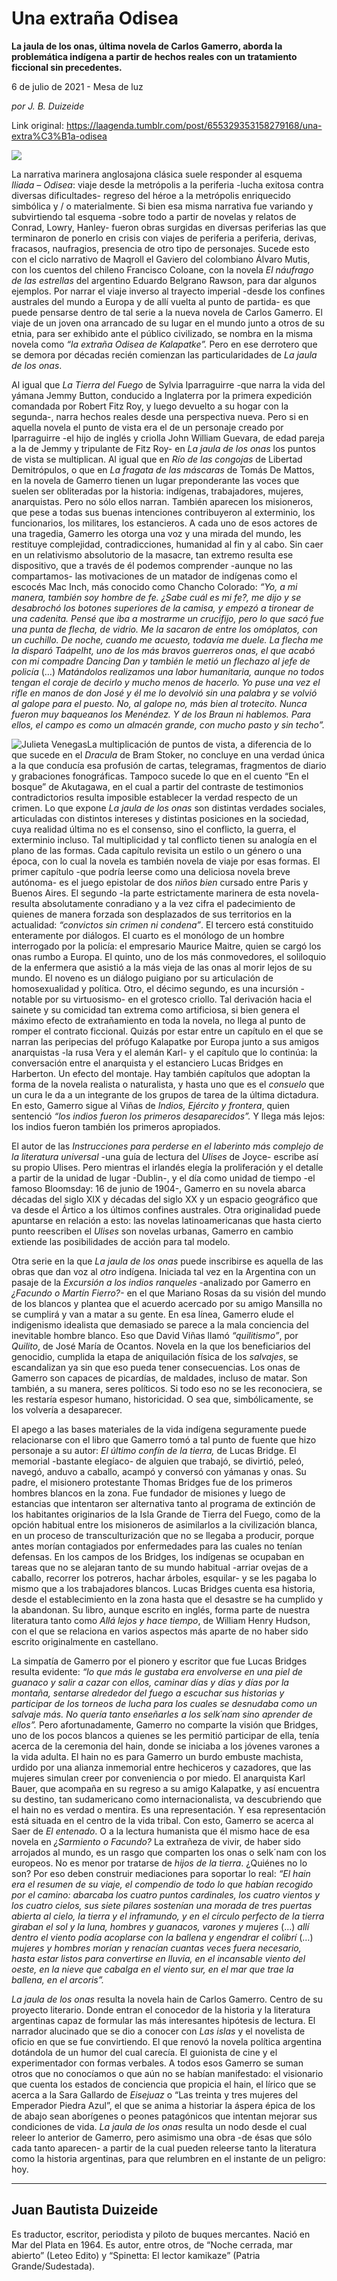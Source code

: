 # Una extraña Odisea

**La jaula de los onas, última novela de Carlos Gamerro, aborda la problemática indígena a partir de hechos reales con un tratamiento ficcional sin precedentes.**

6 de julio de 2021 - Mesa de luz

_por J. B. Duizeide_

Link original: https://laagenda.tumblr.com/post/655329353158279168/una-extra%C3%B1a-odisea

![](https://64.media.tumblr.com/615105c9f1a1700f912f4cbb9f581027/0314844dee91c695-92/s500x750/8ac2536b03e75aecb98acb0b5e8beeeae5559216.jpg)

La narrativa marinera anglosajona clásica suele responder al esquema *Iliada – Odisea*: viaje desde la metrópolis a la periferia -lucha exitosa contra diversas dificultades- regreso del héroe a la metrópolis enriquecido simbólica y / o materialmente. Si bien esa misma narrativa fue variando y subvirtiendo tal esquema -sobre todo a partir de novelas y relatos de Conrad, Lowry, Hanley- fueron obras surgidas en diversas periferias las que terminaron de ponerlo en crisis con viajes de periferia a periferia, derivas, fracasos, naufragios, presencia de otro tipo de personajes. Sucede esto con el ciclo narrativo de Maqroll el Gaviero del colombiano Álvaro Mutis, con los cuentos del chileno Francisco Coloane, con la novela *El náufrago de las estrellas* del argentino Eduardo Belgrano Rawson, para dar algunos ejemplos. Por narrar el viaje inverso al trayecto imperial -desde los confines australes del mundo a Europa y de allí vuelta al punto de partida- es que puede pensarse dentro de tal serie a la nueva novela de Carlos Gamerro. El viaje de un joven ona arrancado de su lugar en el mundo junto a otros de su etnia, para ser exhibido ante el público civilizado, se nombra en la misma novela como *“la extraña Odisea de Kalapatke”.* Pero en ese derrotero que se demora por décadas recién comienzan las particularidades de *La jaula de los onas*.

Al igual que *La Tierra del Fuego* de Sylvia Iparraguirre -que narra la vida del yámana Jemmy Button, conducido a Inglaterra por la primera expedición comandada por Robert Fitz Roy, y luego devuelto a su hogar con la segunda-, narra hechos reales desde una perspectiva nueva. Pero si en aquella novela el punto de vista era el de un personaje creado por Iparraguirre -el hijo de inglés y criolla John William Guevara, de edad pareja a la de Jemmy y tripulante de Fitz Roy- en *La jaula de los onas* los puntos de vista se multiplican. Al igual que en *Río de las congojas* de Libertad Demitrópulos, o que en *La fragata de las máscaras* de Tomás De Mattos, en la novela de Gamerro tienen un lugar preponderante las voces que suelen ser obliteradas por la historia: indígenas, trabajadores, mujeres, anarquistas. Pero no sólo ellos narran. También aparecen los misioneros, que pese a todas sus buenas intenciones contribuyeron al exterminio, los funcionarios, los militares, los estancieros. A cada uno de esos actores de una tragedia, Gamerro les otorga una voz y una mirada del mundo, les restituye complejidad, contradicciones, humanidad al fin y al cabo. Sin caer en un relativismo absolutorio de la masacre, tan extremo resulta ese dispositivo, que a través de él podemos comprender -aunque no las compartamos- las motivaciones de un matador de indígenas como el escocés Mac Inch, más conocido como Chancho Colorado: *“Yo, a mi manera, también soy hombre de fe. ¿Sabe cuál es mi fe?, me dijo y se desabrochó los botones superiores de la camisa, y empezó a tironear de una cadenita. Pensé que iba a mostrarme un crucifijo, pero lo que sacó fue una punta de flecha, de vidrio. Me la sacaron de entre los omóplatos, con un cuchillo. De noche, cuando me acuesto, todavía me duele. La flecha me la disparó Taápelht, uno de los más bravos guerreros onas, el que acabó con mi compadre Dancing Dan y también le metió un flechazo al jefe de policía* (…) *Matándolos realizamos una labor humanitaria, aunque no todos tengan el coraje de decirlo y mucho menos de hacerlo. Yo puse una vez el rifle en manos de don José y él me lo devolvió sin una palabra y se volvió al galope para el puesto. No, al galope no, más bien al trotecito. Nunca fueron muy baqueanos los Menéndez. Y de los Braun ni hablemos. Para ellos, el campo es como un almacén grande, con mucho pasto y sin techo”.*

![Julieta Venegas](https://64.media.tumblr.com/39f9bfe569caaaf6dc0589d50a499ca5/0314844dee91c695-9a/s250x400/cf2e695a2e9265ac085a030105a1ee39ba7131b5.jpg)La multiplicación de puntos de vista, a diferencia de lo que sucede en el *Dracula* de Bram Stoker, no concluye en una verdad única a la que conducía esa profusión de cartas, telegramas, fragmentos de diario y grabaciones fonográficas. Tampoco sucede lo que en el cuento “En el bosque” de Akutagawa, en el cual a partir del contraste de testimonios contradictorios resulta imposible establecer la verdad respecto de un crimen. Lo que expone *La jaula de los onas* son distintas verdades sociales, articuladas con distintos intereses y distintas posiciones en la sociedad, cuya realidad última no es el consenso, sino el conflicto, la guerra, el exterminio incluso. Tal multiplicidad y tal conflicto tienen su analogía en el plano de las formas. Cada capítulo revisita un estilo o un género o una época, con lo cual la novela es también novela de viaje por esas formas. El primer capítulo -que podría leerse como una deliciosa novela breve autónoma- es el juego epistolar de dos *niños bien* cursado entre Paris y Buenos Aires. El segundo -la parte estrictamente marinera de esta novela- resulta absolutamente conradiano y a la vez cifra el padecimiento de quienes de manera forzada son desplazados de sus territorios en la actualidad: *“convictos sin crimen ni condena”*. El tercero está constituido enteramente por diálogos. El cuarto es el monólogo de un hombre interrogado por la policía: el empresario Maurice Maitre, quien se cargó los onas rumbo a Europa. El quinto, uno de los más conmovedores, el soliloquio de la enfermera que asistió a la más vieja de las onas al morir lejos de su mundo. El noveno es un diálogo puigiano por su articulación de homosexualidad y política. Otro, el décimo segundo, es una incursión -notable por su virtuosismo- en el grotesco criollo. Tal derivación hacia el sainete y su comicidad tan extrema como artificiosa, si bien genera el máximo efecto de extrañamiento en toda la novela, no llega al punto de romper el contrato ficcional. Quizás por estar entre un capítulo en el que se narran las peripecias del prófugo Kalapatke por Europa junto a sus amigos anarquistas -la rusa Vera y el alemán Karl- y el capítulo que lo continúa: la conversación entre el anarquista y el estanciero Lucas Bridges en Harberton. Un efecto del montaje. Hay también capítulos que adoptan la forma de la novela realista o naturalista, y hasta uno que es el *consuelo* que un cura le da a un integrante de los grupos de tarea de la última dictadura. En esto, Gamerro sigue al Viñas de *Indios, Ejército y frontera*, quien sentenció *“los indios fueron los primeros desaparecidos”.* Y llega más lejos: los indios fueron también los primeros apropiados.

El autor de las *Instrucciones para perderse en el laberinto más complejo de la literatura universal* -una guía de lectura del *Ulises* de Joyce- escribe así su propio Ulises. Pero mientras el irlandés elegía la proliferación y el detalle a partir de la unidad de lugar -Dublin-, y el día como unidad de tiempo -el famoso Bloomsday: 16 de junio de 1904-, Gamerro en su novela abarca décadas del siglo XIX y décadas del siglo XX y un espacio geográfico que va desde el Ártico a los últimos confines australes. Otra originalidad puede apuntarse en relación a esto: las novelas latinoamericanas que hasta cierto punto reescriben el *Ulises* son novelas urbanas, Gamerro en cambio extiende las posibilidades de acción para tal modelo.

Otra serie en la que *La jaula de los onas* puede inscribirse es aquella de las obras que dan voz al *otro* indígena. Iniciada tal vez en la Argentina con un pasaje de la *Excursión a los indios ranqueles* -analizado por Gamerro en *¿Facundo o Martín Fierro?-* en el que Mariano Rosas da su visión del mundo de los blancos y plantea que el acuerdo acercado por su amigo Mansilla no se cumplirá y van a matar a su gente. En esa línea, Gamerro elude el indigenismo idealista que demasiado se parece a la mala conciencia del inevitable hombre blanco. Eso que David Viñas llamó *“quilitismo”*, por *Quilito*, de José María de Ocantos. Novela en la que los beneficiarios del genocidio, cumplida la etapa de aniquilación física de los *salvajes*, se escandalizan ya sin que eso pueda tener consecuencias. Los onas de Gamerro son capaces de picardías, de maldades, incluso de matar. Son también, a su manera, seres políticos. Si todo eso no se les reconociera, se les restaría espesor humano, historicidad. O sea que, simbólicamente, se los volvería a desaparecer.

El apego a las bases materiales de la vida indígena seguramente puede relacionarse con el libro que Gamerro tomó a tal punto de fuente que hizo personaje a su autor: *El último confín de la tierra,* de Lucas Bridge.  El memorial -bastante elegíaco- de alguien que trabajó, se divirtió, peleó, navegó, anduvo a caballo, acampó y conversó con yámanas y onas. Su padre, el misionero protestante Thomas Bridges fue de los primeros hombres blancos en la zona. Fue fundador de misiones y luego de estancias que intentaron ser alternativa tanto al programa de extinción de los habitantes originarios de la Isla Grande de Tierra del Fuego, como de la opción habitual entre los misioneros de asimilarlos a la civilización blanca, en un proceso de transculturización que no se llegaba a producir, porque antes morían contagiados por enfermedades para las cuales no tenían defensas. En los campos de los Bridges, los indígenas se ocupaban en tareas que no se alejaran tanto de su mundo habitual -arriar ovejas de a caballo, recorrer los potreros, hachar árboles, esquilar- y se les pagaba lo mismo que a los trabajadores blancos. Lucas Bridges cuenta esa historia, desde el establecimiento en la zona hasta que el desastre se ha cumplido y la abandonan. Su libro, aunque escrito en inglés, forma parte de nuestra literatura tanto como *Allá lejos y hace tiempo*, de William Henry Hudson, con el que se relaciona en varios aspectos más aparte de no haber sido escrito originalmente en castellano. 

La simpatía de Gamerro por el pionero y escritor que fue Lucas Bridges resulta evidente: *“lo que más le gustaba era envolverse en una piel de guanaco y salir a cazar con ellos, caminar días y días y días por la montaña, sentarse alrededor del fuego a escuchar sus historias y participar de los torneos de lucha para los cuales se desnudaba como un salvaje más. No quería tanto enseñarles a los selk´nam sino aprender de ellos”.* Pero afortunadamente, Gamerro no comparte la visión que Bridges, uno de los pocos blancos a quienes se les permitió participar de ella, tenía acerca de la ceremonia del hain, donde se iniciaba a los jóvenes varones a la vida adulta. El hain no es para Gamerro un burdo embuste machista, urdido por una alianza inmemorial entre hechiceros y cazadores, que las mujeres simulan creer por conveniencia o por miedo. El anarquista Karl Bauer, que acompaña en su regreso a su amigo Kalapatke, y así encuentra su destino, tan sudamericano como internacionalista, va descubriendo que el hain no es verdad o mentira. Es una representación. Y esa representación está situada en el centro de la vida tribal. Con esto, Gamerro se acerca al Saer de *El entenado*. O a la lectura humanista que él mismo hace de esa novela en *¿Sarmiento o Facundo?* La extrañeza de vivir, de haber sido arrojados al mundo, es un rasgo que comparten los onas o selk´nam con los europeos. No es menor por tratarse de *hijos de la tierra*. ¿Quiénes no lo son? Por eso deben construir mediaciones para soportar lo real: *“El hain era el resumen de su viaje, el compendio de todo lo que habían recogido por el camino: abarcaba los cuatro puntos cardinales, los cuatro vientos y los cuatro cielos, sus siete pilares sostenían una morada de tres puertas abierta al cielo, la tierra y el inframundo, y en el círculo perfecto de la tierra giraban el sol y la luna, hombres y guanacos, varones y mujeres* (…) *allí dentro el viento podía acoplarse con la ballena y engendrar el colibrí* (…) *mujeres y hombres morían y renacían cuantas veces fuera necesario, hasta estar listos para convertirse en lluvia, en el incansable viento del oeste, en la nieve que cabalga en el viento sur, en el mar que trae la ballena, en el arcoris”.*

*La jaula de los onas* resulta la novela hain de Carlos Gamerro. Centro de su proyecto literario. Donde entran el conocedor de la historia y la literatura argentinas capaz de formular las más interesantes hipótesis de lectura. El narrador alucinado que se dio a conocer con *Las islas* y el novelista de oficio en que se fue convirtiendo. El que renovó la novela política argentina dotándola de un humor del cual carecía. El guionista de cine y el experimentador con formas verbales. A todos esos Gamerro se suman otros que no conocíamos o que aún no se habían manifestado: el visionario que cuenta los estados de conciencia que propicia el hain, el lírico que se acerca a la Sara Gallardo de *Eisejuaz* o “Las treinta y tres mujeres del Emperador Piedra Azul”, el que se anima a historiar la áspera épica de los de abajo sean aborígenes o peones patagónicos que intentan mejorar sus condiciones de vida. *La jaula de los onas* resulta un nodo desde el cual releer lo anterior de Gamerro, pero asimismo una obra -de ésas que sólo cada tanto aparecen- a partir de la cual pueden releerse tanto la literatura como la historia argentinas, para que relumbren en el instante de un peligro: hoy.



---

Juan Bautista Duizeide
----------------------

 Es traductor, escritor, periodista y piloto de buques mercantes. Nació en Mar del Plata en 1964. Es autor, entre otros, de “Noche cerrada, mar abierto” (Leteo Edito) y “Spinetta: El lector kamikaze” (Patria Grande/Sudestada).

 

